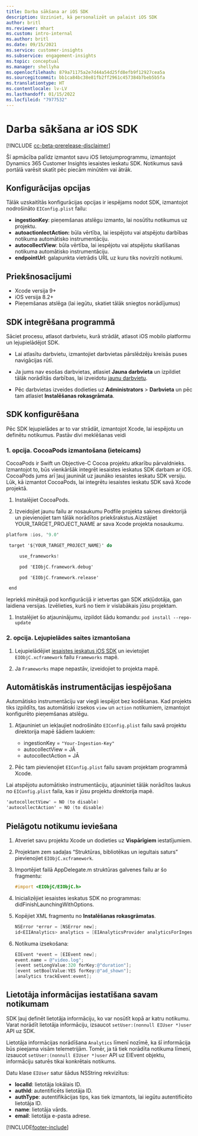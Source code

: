 ```yaml
---
title: Darba sākšana ar iOS SDK
description: Uzziniet, kā personalizēt un palaist iOS SDK
author: britl
ms.reviewer: mhart
ms.custom: intro-internal
ms.author: britl
ms.date: 09/15/2021
ms.service: customer-insights
ms.subservice: engagement-insights
ms.topic: conceptual
ms.manager: shellyha
ms.openlocfilehash: 879a71175a2e7d44a54d25fd8efb9f12927cea5a
ms.sourcegitcommit: bb1ca84bc38e81fb2ff2961c457384b7beb5b5fa
ms.translationtype: HT
ms.contentlocale: lv-LV
ms.lasthandoff: 01/15/2022
ms.locfileid: "7977532"
---
```

# <a name="get-started-with-the-ios-sdk"></a>Darba sākšana ar iOS SDK

[!INCLUDE [cc-beta-prerelease-disclaimer](includes/cc-beta-prerelease-disclaimer.md)]

Šī apmācība palīdz izmantot savu iOS lietojumprogrammu, izmantojot Dynamics 365 Customer Insights iesaistes ieskatu SDK. Notikumus savā portālā varēsit skatīt pēc piecām minūtēm vai ātrāk.

## <a name="configuration-options"></a>Konfigurācijas opcijas

Tālāk uzskaitītās konfigurācijas opcijas ir iespējams nodot SDK, izmantojot nodrošināto `EIConfig.plist` failu:

- **ingestionKey**: pieņemšanas atslēgu izmanto, lai nosūtītu notikumus uz projektu.
- **autoactionlectAction:** būla vērtība, lai iespējotu vai atspējotu darbības notikuma automātisko instrumentāciju.
- **autocollectView**: būla vērtība, lai iespējotu vai atspējotu skatīšanas notikuma automātisko instrumentāciju.
- **endpointUrl**: galapunkta vietrādis URL uz kuru tiks novirzīti notikumi.

## <a name="prerequisites"></a>Priekšnosacījumi

- Xcode versija 9+
- iOS versija 8.2+
- Pieņemšanas atslēga (lai iegūtu, skatiet tālāk sniegtos norādījumus)

## <a name="integrate-the-sdk-into-your-application"></a>SDK integrēšana programmā

Sāciet procesu, atlasot darbvietu, kurā strādāt, atlasot iOS mobilo platformu un lejupielādējot SDK.

- Lai atlasītu darbvietu, izmantojiet darbvietas pārslēdzēju kreisās puses navigācijas rūtī.

- Ja jums nav esošas darbvietas, atlasiet **Jauna darbvieta** un izpildiet tālāk norādītās darbības, lai izveidotu [jaunu darbvietu](create-workspace.md).

- Pēc darbvietas izveides dodieties uz **Administrators** > **Darbvieta** un pēc tam atlasiet **Instalēšanas rokasgrāmata**.

## <a name="configure-the-sdk"></a>SDK konfigurēšana

Pēc SDK lejupielādes ar to var strādāt, izmantojot Xcode, lai iespējotu un definētu notikumus. Pastāv divi meklēšanas veidi

### <a name="option-1-using-cocoapods-recommended"></a>1. opcija. CocoaPods izmantošana (ieteicams)
CocoaPods ir Swift un Objective-C Cocoa projektu atkarību pārvaldnieks. Izmantojot to, būs vienkāršāk integrēt iesaistes ieskatus SDK darbam ar iOS. CocoaPods jums arī ļauj jaunināt uz jaunāko iesaistes ieskatu SDK versiju. Lūk, kā izmantot CocoaPods, lai integrētu iesaistes ieskatu SDK savā Xcode projektā. 

1. Instalējiet CocoaPods. 

1. Izveidojiet jaunu failu ar nosaukumu Podfile projekta saknes direktorijā un pievienojiet tam tālāk norādītos priekšrakstus.Aizstājiet YOUR_TARGET_PROJECT_NAME ar sava Xcode projekta nosaukumu. 
```objectivec
platform :ios, '9.0'  

 target '${YOUR_TARGET_PROJECT_NAME}' do 

     use_frameworks!   

     pod 'EIObjC.framework.debug' 

     pod 'EIObjC.framework.release' 

 end 
```
Iepriekš minētajā pod konfigurācijā ir ietvertas gan SDK atkļūdotāja, gan laidiena versijas. Izvēlieties, kurš no tiem ir vislabākais jūsu projektam.

1. Instalējiet šo atjauninājumu, izpildot šādu komandu: `pod install --repo-update `

### <a name="option-2-using-download-link"></a>2. opcija. Lejupielādes saites izmantošana

1. Lejupielādējiet [iesaistes ieskatus iOS SDK](https://download.pi.dynamics.com/sdk/EI-SDKs/ei-ios-sdk.zip) un ievietojiet `EIObjC.xcframework` failu `Frameworks` mapē.

1. Ja `Frameworks` mape nepastāv, izveidojiet to projekta mapē.

## <a name="enable-auto-instrumentation"></a>Automātiskās instrumentācijas iespējošana
 
Automātisko instrumentāciju var viegli iespējot bez kodēšanas. Kad projekts tiks izpildīts, tas automātiski izsekos `view` un `action` notikumiem, izmantojot konfigurēto pieņemšanas atslēgu. 

1. Atjauniniet un iekļaujiet nodrošināto `EIConfig.plist` failu savā projektu direktorija mapē šādiem laukiem:
    - ingestionKey = `"Your-Ingestion-Key"`
    - autocollectView = JĀ
    - autocollectAction = JĀ

2. Pēc tam pievienojiet `EIConfig.plist` failu savam projektam programmā Xcode. 



Lai atspējotu automātisko instrumentāciju, atjauniniet tālāk norādītos laukus no `EIConfig.plist` faila, kas ir jūsu projektu direktorija mapē. 

```objectivec
'autocollectView' = NO (to disable)
'autocollectAction' = NO (to disable)
```


## <a name="implement-custom-events"></a>Pielāgotu notikumu ieviešana

1. Atveriet savu projektu Xcode un dodieties uz **Vispārīgiem** iestatījumiem. 
1. Projektam zem sadaļas “Struktūras, bibliotēkas un iegultais saturs” pievienojiet `EIObjC.xcframework`.

1. Importējiet failā AppDelegate.m struktūras galvenes failu ar šo fragmentu:

    ```objectivec
    #import <EIObjC/EIObjC.h>
    ```

1. Inicializējiet iesaistes ieskatus SDK no programmas: didFinishLaunchingWithOptions.
1. Kopējiet XML fragmentu no **Instalēšanas rokasgrāmatas**.

    ```objectivec
    NSError *error = [NSError new];
    id<EIIAnalytics> analytics = [EIAnalyticsProvider analyticsForIngestionKey:nil error:&error];
    ```

1. Notikuma izsekošana:

    ```objectivec
    EIEvent *event = [EIEvent new];
    event.name = @"video.log";
    [event setLongValue:320 forKey:@"duration"];
    [event setBoolValue:YES forKey:@"ad_shown"];
    [analytics trackEvent:event];
    ```

## <a name="set-user-details-for-your-event"></a>Lietotāja informācijas iestatīšana savam notikumam

SDK ļauj definēt lietotāja informāciju, ko var nosūtīt kopā ar katru notikumu. Varat norādīt lietotāja informāciju, izsaucot `setUser:(nonnull EIUser *)user` API uz SDK.

Lietotāja informācijas norādīšana `Analytics` līmenī nozīmē, ka šī informācija būs pieejama visām telemetrijām. Tomēr, ja tā tiek norādīta notikuma līmenī, izsaucot `setUser:(nonnull EIUser *)user` API uz EIEvent objektu, informāciju saturēs tikai konkrētais notikums.

Datu klase `EIUser` satur šādus NSString rekvizītus:

- **localId**: lietotāja lokālais ID.
- **authId**: autentificēts lietotāja ID.
- **authType**: autentifikācijas tips, kas tiek izmantots, lai iegūtu autentificēto lietotāja ID.
- **name**: lietotāja vārds.
- **email**: lietotāja e-pasta adrese.


[!INCLUDE[footer-include](../includes/footer-banner.md)]
